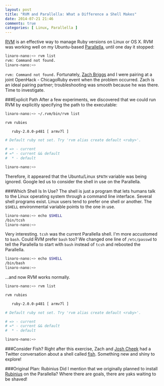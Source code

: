 ```yaml
---
layout: post
title: "RVM and Parallella: What a Difference a Shell Makes"
date: 2014-07-21 21:46
comments: true
categories: [ Linux, Parallella ]
---
```

[RVM](/blog/2013/05/16/upgrading-ruby-with-rvm/) is an effective way to manage Ruby versions on Linux or OS X. RVM was working well on my Ubuntu-based [Parallella](/blog/2014/07/07/parallella-quick-start-guide-with-gotchas/), until one day it stopped:

``` bash
linaro-nano:~> rvm list
rvm: Command not found.
linaro-nano:~>

``` 
`rvm: Command not found.` Fortunately, [Zach Briggs](https://twitter.com/theotherzach) and I were pairing at a joint OpenHack - ChicagoRuby event when the problem occurred. Zach is an ideal pairing partner; troubleshooting was smooth because he was there. Time to investigate.
<!--more-->
###Explicit Path
After a few experiments, we discovered that we could run RVM by explicitly specifying the path to the executable:

``` bash
linaro-nano:~> ~/.rvm/bin/rvm list

rvm rubies

   ruby-2.0.0-p481 [ armv7l ]

# Default ruby not set. Try 'rvm alias create default <ruby>'.

# => - current
# =* - current && default
#  * - default

linaro-nano:~>

``` 

Therefore, it appeared that the Ubuntu/Linux `$PATH` variable was being ignored. Google led us to consider the shell in use on the Parallella.

###Which Shell Is In Use?
The shell is just a program that lets humans talk to the Linux operating system through a command line interface. Several shell programs exist. Linux users tend to prefer one shell or another. The `$SHELL` environmental variable points to the one in use.

``` bash
linaro-nano:~> echo $SHELL
/bin/tcsh
linaro-nano:~>

``` 

Very interesting. `tcsh` was the current Parallella shell. I'm more accustomed to `bash`. Could RVM prefer `bash` too? We changed one line of `/etc/passwd` to tell the Parallella to start with `bash` instead of `tcsh` and rebooted the Parallella.

``` bash
linaro-nano:~> echo $SHELL
/bin/bash
linaro-nano:~>

``` 
...and now RVM works normally.


``` bash
linaro-nano:~> rvm list

rvm rubies

   ruby-2.0.0-p481 [ armv7l ]

# Default ruby not set. Try 'rvm alias create default <ruby>'.

# => - current
# =* - current && default
#  * - default

linaro-nano:~>

``` 

###Consider Fish?
Right after this exercise, Zach and [Josh Cheek](http://twitter.com/josh_cheek) had a Twitter conversation about a shell called [fish](http://fishshell.com/). Something new and shiny to explore!

###Original Plan: Rubinius
Did I mention that we originally planned to install [Rubinius](/blog/2014/02/06/installing-rubinius-using-rvm/) on the Parallella? Where there are goals, there are yaks waiting to be shaved!

